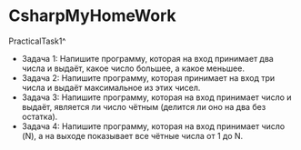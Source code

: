 # CsharpMyHomeWork
PracticalTask1^
- Задача 1: Напишите программу, которая на вход принимает два числа и выдаёт, какое число большее, а какое меньшее.
- Задача 2: Напишите программу, которая принимает на вход три числа и выдаёт максимальное из этих чисел.
- Задача 3: Напишите программу, которая на вход принимает число и выдаёт, является ли число чётным (делится ли оно на два без остатка).
- Задача 4: Напишите программу, которая на вход принимает число (N), а на выходе показывает все чётные числа от 1 до N.
